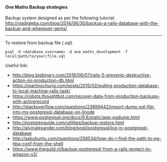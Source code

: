 #### One Maths Backup strategies

Backup system designed as per the following tutorial: http://vladigleba.com/blog/2014/06/30/backup-a-rails-database-with-the-backup-and-whenever-gems/

----
To restore from backup file (.sql)

`psql -U <database_username> -d one_maths_development -f local/path/to/your/file.sql`


Useful link:

- http://blog.bigbinary.com/2016/06/07/rails-5-prevents-destructive-action-on-production-db.html
- https://martinschurig.com/posts/2015/02/pulling-production-database-to-local-machine-rails-task/
- https://robots.thoughtbot.com/recover-data-from-production-backups-with-activerecord
- http://stackoverflow.com/questions/23899442/import-dump-sql-file-into-my-postgresql-database-on-linode
- https://www.postgresql.org/docs/9.6/static/app-pgdump.html
- http://postgresguide.com/utilities/backup-restore.html
- http://alvinalexander.com/blog/post/postgresql/log-in-postgresql-database
- http://askubuntu.com/questions/256534/how-do-i-find-the-path-to-pg-hba-conf-from-the-shell
- https://www.theguild.nl/backup-postgresql-from-a-rails-project-to-amazon-s3/
